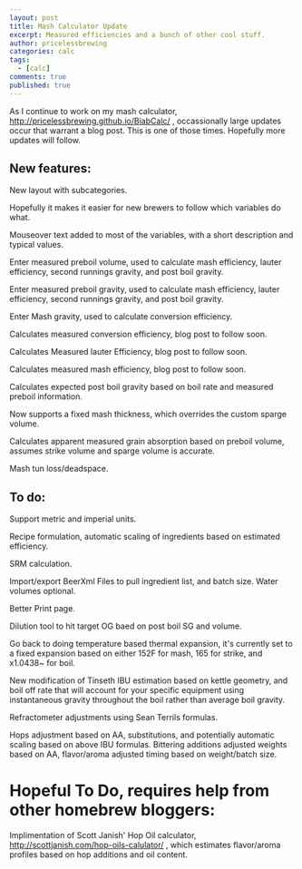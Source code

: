 ```yaml
---
layout: post
title: Mash Calculator Update
excerpt: Measured efficiencies and a bunch of other cool stuff.
author: pricelessbrewing
categories: calc
tags: 
  - [calc]
comments: true
published: true
---
```

As I continue to work on my mash calculator, http://pricelessbrewing.github.io/BiabCalc/ , occassionally large updates occur that warrant a blog post. This is one of those times. Hopefully more updates will follow. 

## New features:

New layout with subcategories. 
  
Hopefully it makes it easier for new brewers to follow which variables do what. 
  
Mouseover text added to most of the variables, with a short description and typical values.
  
Enter measured preboil volume, used to calculate mash efficiency, lauter efficiency, second runnings gravity, and post boil gravity.
 
Enter measured preboil gravity, used to calculate mash efficiency, lauter efficiency, second runnings gravity, and post boil gravity.
  
Enter Mash gravity, used to calculate conversion efficiency.
 
Calculates measured conversion efficiency, blog post to follow soon.
 
Calculates Measured lauter Efficiency, blog post to follow soon.
 
Calculates measured mash efficiency, blog post to follow soon.
 
Calculates expected post boil gravity based on boil rate and measured preboil information.
 
Now supports a fixed mash thickness, which overrides the custom sparge volume.
 
Calculates apparent measured grain absorption based on preboil volume, assumes strike volume and sparge volume is accurate.
 
Mash tun loss/deadspace.
  
  

## To do:


Support metric and imperial units.
 
Recipe formulation, automatic scaling of ingredients based on estimated efficiency.
 
SRM calculation.
 
Import/export BeerXml Files to pull ingredient list, and batch size. Water volumes optional.
 
Better Print page.
 
Dilution tool to hit target OG baed on post boil SG and volume.
 
Go back to doing temperature based thermal expansion, it's currently set to a fixed expansion based on either 152F for mash, 165 for strike, and x1.0438~ for boil.
  
New modification of Tinseth IBU estimation based on kettle geometry, and boil off rate that will account for your specific equipment using instantaneous gravity throughout the boil rather than average boil gravity.
  
Refractometer adjustments using Sean Terrils formulas.
  
Hops adjustment based on AA, substitutions, and potentially automatic scaling based on above IBU formulas. Bittering additions adjusted weights based on AA, flavor/aroma adjusted timing based on weight/batch size.

# Hopeful To Do, requires help from other homebrew bloggers:
  
Implimentation of Scott Janish' Hop Oil calculator, http://scottjanish.com/hop-oils-calulator/ , which estimates flavor/aroma profiles based on hop additions and oil content.

